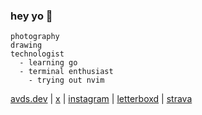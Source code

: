 ### hey yo 👋

```
photography
drawing
technologist
  - learning go
  - terminal enthusiast
    - trying out nvim
```

[avds.dev](https://avds.dev) | [x](https://x.com/souavds) | [instagram](https://instagram.com/souavds) | [letterboxd](https://letterboxd.com/souavds/) | [strava](https://www.strava.com/athletes/souavds)
